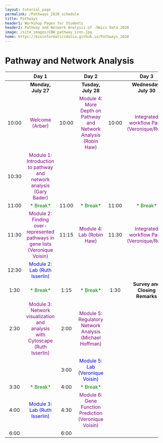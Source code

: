 ```yaml
---
layout: tutorial_page
permalink: /Pathways_2020_schedule
title: Pathways
header1: Workshop Pages for Students
header2: Pathway and Network Analysis of -Omics Data 2020
image: /site_images/CBW_pathway_icon.jpg
home: https://bioinformaticsdotca.github.io/Pathways_2020
---
```


# Pathway and Network Analysis

| | **Day 1** | | **Day 2** | | **Day 3** |
| :---: | :---: | :---: | :---: | :---: | :---: |
| | **Monday, July 27** | | **Tusday, July 28** | | **Wednesday, July 30** |
| 10:00 | <font color="purple"> Welcome (Arber)</font> | 10:00 | <font color="purple">Module 4: More Depth on Pathway and Network Analysis (Robin Haw)</font>|10:00  |<font color="purple"> Integrated workflow Part1 (Veronique/Ruth)</font> |  
| 10:30 | <font color="purple"> Module 1: Introduction to pathway and network analysis (Gary Bader) </font> |||||
| 11:00 | <font color="green">* Break*</font>|11:00 | <font color="green">* Break*</font> |11:00 | <font color="green">* Break*</font> |  
| 11:30 | <font color="purple">Module 2: Finding over-represented pathways in gene lists (Veronique Voisin)</font> |11:15 | <font color="purple">Module 4: Lab (Robin Haw)</font> | 11:30  | <font color="purple">Integrated workflow Part2 (Veronique/Ruth)</font> |
| 12:30 | <font color="blue">Module 2: Lab (Ruth Isserlin)</font> |||||
| 1:30 |  <font color="green">* Break*</font>| 1:15 |  <font color="green">* Break*</font>| 1:30 | **Survey and Closing Remarks** |
| 2:30 |  <font color="purple">Module 3: Network visualization and analysis with Cytoscape (Ruth Isserlin)</font>| 2:00 | <font color="purple">Module 5: Regulatory Network Analysis (Michael Hoffman)</font> | | |
||| 3:00 | <font color="blue"> Module 5: Lab (Veronique Voisin)</font> | | |
| 3:30 | <font color="green">* Break*</font> | 4:00 |<font color="green">* Break*</font>| | |
| 4:00 | <font color="blue"> Module 3: Lab (Ruth Isserlin) </font>  | 4:30 | <font color="purple">Module 6: Gene Function Prediction (Veronique Voisin)</font>| | |
| 6:00 | |6:00| |

